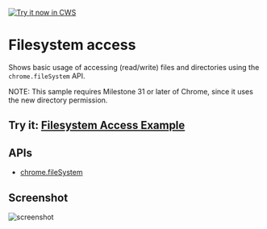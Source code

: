<a target="_blank" href="https://chrome.google.com/webstore/detail/ehbhjpchdgepkgjhfkhpkjdbnljedllm">![Try it now in CWS](https://raw.github.com/GoogleChrome/chrome-app-samples/master/tryitnowbutton.png "Click here to install this sample from the Chrome Web Store")</a>


# Filesystem access

Shows basic usage of accessing (read/write) files and directories using the `chrome.fileSystem` API.

NOTE: This sample requires Milestone 31 or later of Chrome, since it uses the new directory permission.

## Try it: [Filesystem Access Example](https://chrome.google.com/webstore/detail/filesystem-access-example/lgagklodbbhcljogcdhmjfpgpcohedcp)


## APIs

* [chrome.fileSystem](http://developer.chrome.com/trunk/apps/fileSystem.html)
     
## Screenshot
![screenshot](https://raw.github.com/GoogleChrome/chrome-app-samples/master/filesystem-access/assets/screenshot_1280_800.png)

